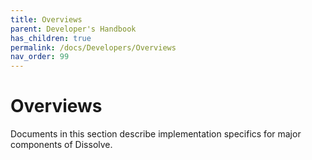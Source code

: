```yaml
---
title: Overviews
parent: Developer's Handbook
has_children: true
permalink: /docs/Developers/Overviews
nav_order: 99
---
```

# Overviews

Documents in this section describe implementation specifics for major components of Dissolve.
